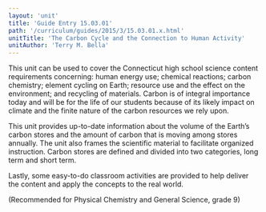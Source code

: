 ```yaml
---
layout: 'unit'
title: 'Guide Entry 15.03.01'
path: '/curriculum/guides/2015/3/15.03.01.x.html'
unitTitle: 'The Carbon Cycle and the Connection to Human Activity'
unitAuthor: 'Terry M. Bella'
---
```


<main>
 <p>
  This unit can be used to cover the Connecticut high school science content requirements concerning: human energy use; chemical reactions; carbon chemistry; element cycling on Earth; resource use and the effect on the environment; and recycling of materials. Carbon is of integral importance today and will be for the life of our students because of its likely impact on climate and the finite nature of the carbon resources we rely upon.
 </p>
 <p>
  This unit provides up-to-date information about the volume of the Earth’s carbon stores and the amount of carbon that is moving among stores annually. The unit also frames the scientific material to facilitate organized instruction. Carbon stores are defined and divided into two categories, long term and short term.
 </p>
 <p>
  Lastly, some easy-to-do classroom activities are provided to help deliver the content and apply the concepts to the real world.
 </p>
 <p>
  (Recommended for Physical Chemistry and General Science, grade 9)
 </p>
</main>
